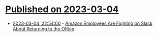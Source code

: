 # [Published on 2023-03-04](index.md)

* [2023-03-04, 22:54:00](https://it.slashdot.org/story/23/03/04/2251217/amazon-employees-are-fighting-on-slack-about-returning-to-the-office?utm_source=rss1.0mainlinkanon&utm_medium=feed) - [Amazon Employees Are Fighting on Slack About Returning to the Office ](https://it.slashdot.org/story/23/03/04/2251217/amazon-employees-are-fighting-on-slack-about-returning-to-the-office?utm_source=rss1.0mainlinkanon&utm_medium=feed)
